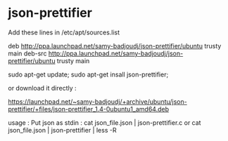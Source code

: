 # json-prettifier


Add these lines in /etc/apt/sources.list

deb http://ppa.launchpad.net/samy-badjoudj/json-prettifier/ubuntu trusty main 
deb-src http://ppa.launchpad.net/samy-badjoudj/json-prettifier/ubuntu trusty main 

sudo apt-get update;
sudo apt-get insall json-prettifier;

or download it directly : 

https://launchpad.net/~samy-badjoudj/+archive/ubuntu/json-prettifier/+files/json-prettifier_1.4-0ubuntu1_amd64.deb

usage :
Put json as stdin : 
 cat json_file.json | json-prettifier.c 
 or cat json_file.json | json-prettifier | less -R
